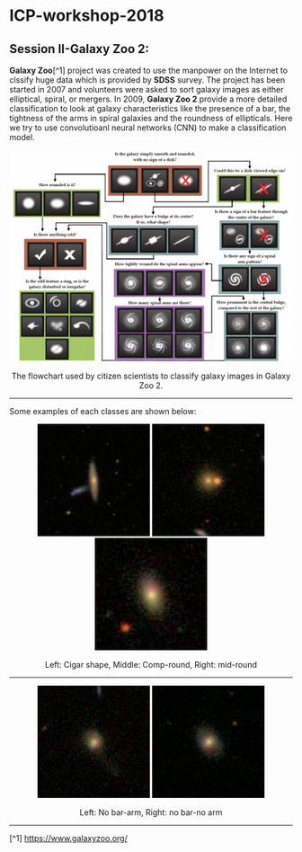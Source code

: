 ICP-workshop-2018
=======

## Session II-Galaxy Zoo 2:

**Galaxy Zoo**[^1] project was created to use the manpower on the Internet to clssify huge data which is provided by **SDSS** survey. The project has been started in 2007 and volunteers were asked to sort galaxy images as either elliptical, spiral, or mergers. In 2009, **Galaxy Zoo 2** provide a more detailed classification to look at galaxy characteristics like the presence of a bar, the tightness of the arms in spiral galaxies and the roundness of ellipticals. Here we try to use convolutioanl neural networks (CNN) to make a classification model.

<div align="center">     
<img src="./images/Galaxy-Zoo-Flowchart.png" width="600" />
</div>  
<div align="center">
<p>The flowchart used by citizen scientists to classify galaxy images in Galaxy Zoo 2.</p>
</div>

<hr>

Some examples of each classes are shown below:

<div align="center">   

<img src="./images/cigar_shaped_0" width="200"/>

<img src="./images/comp_round_0" width="200"/>
  
<img src="./images/mid_round_0" width="200" />
</div>  
<div align="center">
<p>Left: Cigar shape, Middle: Comp-round, Right: mid-round</p>
</div>
<hr>
<div align="center">
  <img src="./images/no_bar_arm_0" width="200"/>
  <img src="./images/no_bar_no_arm_0" width="200"/>
  
</div>
<div align="center">
  <p>Left: No bar-arm, Right: no bar-no arm</p>
  </div>
<hr>

[^1] https://www.galaxyzoo.org/
